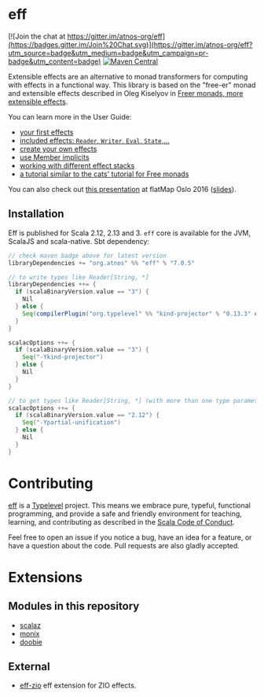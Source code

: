 # eff

[![Join the chat at https://gitter.im/atnos-org/eff](https://badges.gitter.im/Join%20Chat.svg)](https://gitter.im/atnos-org/eff?utm_source=badge&utm_medium=badge&utm_campaign=pr-badge&utm_content=badge)
[![Maven Central](https://img.shields.io/maven-central/v/org.atnos/eff_3.svg)](https://maven-badges.herokuapp.com/maven-central/org.atnos/eff_3)

Extensible effects are an alternative to monad transformers for computing with effects in a functional way.
This library is based on the "free-er" monad and extensible effects described in
Oleg Kiselyov in [Freer monads, more extensible effects](https://okmij.org/ftp/Haskell/extensible/more.pdf).

You can learn more in the User Guide:

 - [your first effects](https://atnos-org.github.io/eff/org.atnos.site.Introduction.html)
 - [included effects: `Reader`, `Writer`, `Eval`, `State`,...](https://atnos-org.github.io/eff/org.atnos.site.OutOfTheBox.html)
 - [create your own effects](https://atnos-org.github.io/eff/org.atnos.site.CreateEffects.html)
 - [use Member implicits](https://atnos-org.github.io/eff/org.atnos.site.MemberImplicits.html)
 - [working with different effect stacks](https://atnos-org.github.io/eff/org.atnos.site.TransformStack.html)
 - [a tutorial similar to the cats' tutorial for Free monads](https://atnos-org.github.io/eff/org.atnos.site.Tutorial.html)

You can also check out [this presentation](https://bit.ly/eff_flatmap_2016) at flatMap Oslo 2016 ([slides](https://www.slideshare.net/etorreborre/the-eff-monad-one-monad-to-rule-them-all)).

## Installation

Eff is published for Scala 2.12, 2.13 and 3. `eff` core is available for the JVM, ScalaJS and scala-native. Sbt dependency:

```scala
// check maven badge above for latest version
libraryDependencies += "org.atnos" %% "eff" % "7.0.5"

// to write types like Reader[String, *]
libraryDependencies ++= {
  if (scalaBinaryVersion.value == "3") {
    Nil
  } else {
    Seq(compilerPlugin("org.typelevel" %% "kind-projector" % "0.13.3" cross CrossVersion.full))
  }
}

scalacOptions ++= {
  if (scalaBinaryVersion.value == "3") {
    Seq("-Ykind-projector")
  } else {
    Nil
  }
}

// to get types like Reader[String, *] (with more than one type parameter) correctly inferred for scala 2.12.x
scalacOptions ++= {
  if (scalaBinaryVersion.value == "2.12") {
    Seq("-Ypartial-unification")
  } else {
    Nil
  }
}
```

# Contributing

[eff](https://github.com/atnos-org/eff/) is a [Typelevel](https://typelevel.org) project. This means we embrace pure, typeful, functional programming,
and provide a safe and friendly environment for teaching, learning, and contributing as described in the [Scala Code of Conduct](https://www.scala-lang.org/conduct/).

Feel free to open an issue if you notice a bug, have an idea for a feature, or have a question about the code. Pull requests are also gladly accepted.

# Extensions

## Modules in this repository

- [scalaz](./scalaz)
- [monix](./monix)
- [doobie](./doobie)

## External

- [eff-zio](https://github.com/takayahilton/eff-zio) eff extension for ZIO effects.
